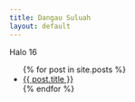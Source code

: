 ```yaml
---
title: Dangau Suluah
layout: default
---
```

Halo 16


<ul>
  {% for post in site.posts %}
    <li>
      <a href="{{ post.url }}">{{ post.title }}</a>
    </li>
  {% endfor %}
</ul>
